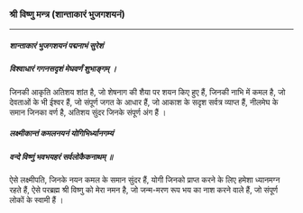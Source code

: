 ### श्री विष्णु मन्त्र (शान्ताकारं भुजगशयनं)

---

##### शान्ताकारं भुजगशयनं पद्मनाभं सुरेशं
##### विश्वाधारं गगनसदृशं मेघवर्णं शुभाङ्गम् ।

जिनकी आकृति अतिशय शांत है, जो शेषनाग की शैया पर शयन किए हुए हैं, जिनकी नाभि में कमल है, जो देवताओं के भी ईश्वर हैं, जो संपूर्ण जगत के आधार हैं, जो आकाश के सदृश सर्वत्र व्याप्त हैं, नीलमेघ के समान जिनका वर्ण है, अतिशय सुंदर जिनके संपूर्ण अंग हैं ।

##### लक्ष्मीकान्तं कमलनयनं योगिभिर्ध्यानगम्यं
##### वन्दे विष्णुं भवभयहरं सर्वलोकैकनाथम् ॥

ऐसे लक्ष्मीपति, जिनके नयन कमल के समान सुंदर हैं, योगी जिनको प्राप्त करने के लिए हमेशा ध्यानमग्न रहते हैं, ऐसे परब्रह्म श्री विष्णु को मेरा नमन है, जो जन्म-मरण रूप भय का नाश करने वाले हैं, जो संपूर्ण लोकों के स्वामी हैं ।